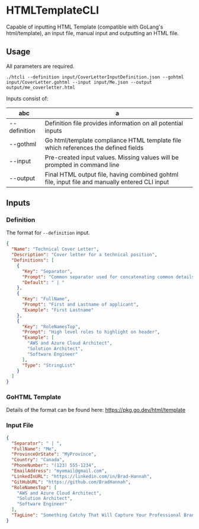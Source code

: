 # HTMLTemplateCLI
Capable of inputting HTML Template (compatible with GoLang's html/template), an input file, manual input and outputting an HTML file.

## Usage

All parameters are required.

`./htcli --definition input/CoverLetterInputDefinition.json --gohtml input/CoverLetter.gohtml --input input/Me.json --output output/me_coverletter.html`

Inputs consist of:

| abc | a |
|-----| --- |
| --definition | Definition file provides information on all potential inputs |
| --gothml | Go html/template compliance HTML template file which references the defined fields |
| --input | Pre-created input values. Missing values will be prompted in command line |
| --output | Final HTML output file, having combined gohtml file, input file and manually entered CLI input |

## Inputs

### Definition

The format for `--definition` input.

```json
{
  "Name": "Technical Cover Letter",
  "Description": "Cover letter for a technical position",
  "Definitions": [
    {
      "Key": "Separator",
      "Prompt": "Common separator used for concatenating common details ",
      "Default": " | "
    },
    {
      "Key": "FullName",
      "Prompt": "First and Lastname of applicant",
      "Example": "First Lastname"
    },
    {
      "Key": "RoleNamesTop",
      "Prompt": "High level roles to highlight on header",
      "Example": [
        "AWS and Azure Cloud Architect",
        "Solution Architect",
        "Software Engineer"
      ],
      "Type": "StringList"
    }
  ]
}
```

### GoHTML Template

Details of the format can be found here: https://pkg.go.dev/html/template

### Input File

```json
{
  "Separator": " | ",
  "FullName": "Me",
  "ProvinceOrState": "MyProvince",
  "Country": "Canada",
  "PhoneNumber": "(123) 555-1234",
  "EmailAddress": "myemail@gmail.com",
  "LinkedInURL": "https://linkedin.com/in/Brad-Hannah",
  "GitHubURL": "https://github.com/BradHannah",
  "RoleNamesTop": [
    "AWS and Azure Cloud Architect",
    "Solution Architect",
    "Software Engineer"
  ],
  "TagLine": "Something Catchy That Will Capture Your Professional Brand"
}
```